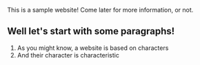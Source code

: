 This is a sample website! Come later for more information, or not.

## Well let's start with some paragraphs!

1. As you might know, a website is based on characters
2. And their character is characteristic

